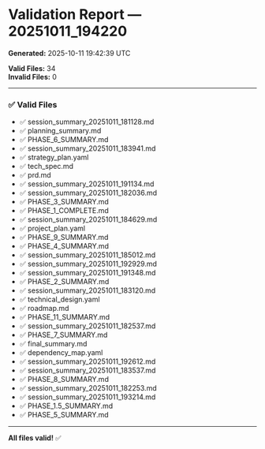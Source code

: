 # Validation Report — 20251011_194220

**Generated:** 2025-10-11 19:42:39 UTC  

**Valid Files:** 34  
**Invalid Files:** 0  

---

### ✅ Valid Files

- ✅ session_summary_20251011_181128.md
- ✅ planning_summary.md
- ✅ PHASE_6_SUMMARY.md
- ✅ session_summary_20251011_183941.md
- ✅ strategy_plan.yaml
- ✅ tech_spec.md
- ✅ prd.md
- ✅ session_summary_20251011_191134.md
- ✅ session_summary_20251011_182036.md
- ✅ PHASE_3_SUMMARY.md
- ✅ PHASE_1_COMPLETE.md
- ✅ session_summary_20251011_184629.md
- ✅ project_plan.yaml
- ✅ PHASE_9_SUMMARY.md
- ✅ PHASE_4_SUMMARY.md
- ✅ session_summary_20251011_185012.md
- ✅ session_summary_20251011_192929.md
- ✅ session_summary_20251011_191348.md
- ✅ PHASE_2_SUMMARY.md
- ✅ session_summary_20251011_183120.md
- ✅ technical_design.yaml
- ✅ roadmap.md
- ✅ PHASE_11_SUMMARY.md
- ✅ session_summary_20251011_182537.md
- ✅ PHASE_7_SUMMARY.md
- ✅ final_summary.md
- ✅ dependency_map.yaml
- ✅ session_summary_20251011_192612.md
- ✅ session_summary_20251011_183537.md
- ✅ PHASE_8_SUMMARY.md
- ✅ session_summary_20251011_182253.md
- ✅ session_summary_20251011_193214.md
- ✅ PHASE_1.5_SUMMARY.md
- ✅ PHASE_5_SUMMARY.md

---

**All files valid!** ✅
